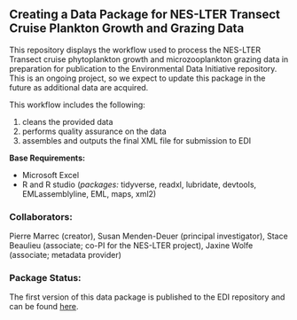 ## Creating a Data Package for NES-LTER Transect Cruise Plankton Growth and Grazing Data

This repository displays the workflow used to process the NES-LTER Transect cruise phytoplankton growth and microzooplankton grazing data in preparation for publication to the Environmental Data Initiative repository. This is an ongoing project, so we expect to update this package in the future as additional data are acquired.

This workflow includes the following:
1) cleans the provided data
2) performs quality assurance on the data
3) assembles and outputs the final XML file for submission to EDI

**Base Requirements:**
- Microsoft Excel
- R and R studio (*packages:* tidyverse, readxl, lubridate, devtools, EMLassemblyline, EML, maps, xml2)

### Collaborators:
Pierre Marrec (creator), Susan Menden-Deuer (principal investigator), Stace Beaulieu (associate; co-PI for the NES-LTER project), Jaxine Wolfe (associate; metadata provider)

### Package Status:
The first version of this data package is published to the EDI repository and can be found [here](https://portal.edirepository.org/nis/mapbrowse?scope=knb-lter-nes&identifier=5).
